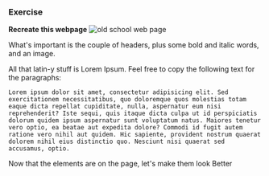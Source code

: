 ### Exercise

**Recreate this webpage**
![old school web page](https://indesignsecrets.com/wp-content/uploads/2007/08/html2-finalpage.gif)

What's important is the couple of headers, plus some bold and italic words, and an image.

All that latin-y stuff is Lorem Ipsum. Feel free to copy the following text for the paragraphs:

```
Lorem ipsum dolor sit amet, consectetur adipisicing elit. Sed exercitationem necessitatibus, quo doloremque quos molestias totam eaque dicta repellat cupiditate, nulla, aspernatur eum nisi reprehenderit? Iste sequi, quis itaque dicta culpa ut id perspiciatis dolorum quidem ipsum aspernatur sunt voluptatum natus. Maiores tenetur vero optio, ea beatae aut expedita dolore? Commodi id fugit autem ratione vero nihil aut quidem. Hic sapiente, provident nostrum quaerat dolorem nihil eius distinctio quo. Nesciunt nisi quaerat sed accusamus, optio.
```

<p class="closing">Now that the elements are on the page, let's make them look Better</p>
